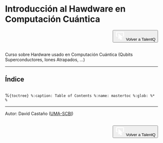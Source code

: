 # Introducción al Hawdware en Computación Cuántica


<a href="https://www.talentq.es/es_es/cursos/">
    <button class="rounded" style="float: right;">
    <svg xmlns="http://www.w3.org/2000/svg" width="32" height="32" viewBox="0 0 24 24">
        <path fill="var(--fill, white)"
        d="M18.1 15.3c-.1.1-.3.2-.4.3l-2.4.4l1.7 3.6c.2.4 0 .8-.4
            1l-2.8 1.3c-.1.1-.2.1-.3.1c-.3 0-.6-.2-.7-.4L11.2
            18l-1.9 1.5c-.1.1-.3.2-.5.2c-.4 0-.8-.3-.8-.8V7.5c0-.5.3-.8.8-.8c.2 0
            .4.1.5.2l8.7 7.4c.3.2.4.7.1 1M6 12H4V4h16v8h-1.6l2.2 1.9c.8-.3 1.3-1
            1.3-1.9V4c0-1.1-.9-2-2-2H4c-1.1 0-2 .9-2 2v8c0 1.1.9 2 2 2h2z" />
    </svg>
    Volver a TalentQ
    </button>
</a>
<div style="clear: both;"></div>
<br>

Curso sobre Hardware usado en Computación Cuántica (Qubits Superconductores, Iones Atrapados, ...)

---
## Índice

```{tableofcontents}
```

%```{toctree}
%:caption: Table of Contents
%:name: mastertoc
%:glob:
%*
%```


---
Autor:
David Castaño ([UMA-SCBI](https://www.scbi.uma.es/web/es/inicio/))


<br>
<a href="https://www.talentq.es/es_es/cursos/">
    <button class="rounded" style="float: right;">
    <svg xmlns="http://www.w3.org/2000/svg" width="32" height="32" viewBox="0 0 24 24">
        <path fill="var(--fill, white)"
        d="M18.1 15.3c-.1.1-.3.2-.4.3l-2.4.4l1.7 3.6c.2.4 0 .8-.4
            1l-2.8 1.3c-.1.1-.2.1-.3.1c-.3 0-.6-.2-.7-.4L11.2
            18l-1.9 1.5c-.1.1-.3.2-.5.2c-.4 0-.8-.3-.8-.8V7.5c0-.5.3-.8.8-.8c.2 0
            .4.1.5.2l8.7 7.4c.3.2.4.7.1 1M6 12H4V4h16v8h-1.6l2.2 1.9c.8-.3 1.3-1
            1.3-1.9V4c0-1.1-.9-2-2-2H4c-1.1 0-2 .9-2 2v8c0 1.1.9 2 2 2h2z" />
    </svg>
    Volver a TalentQ
    </button>
</a>
